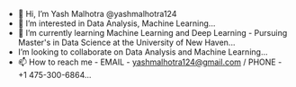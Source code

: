 - 👋 Hi, I’m Yash Malhotra @yashmalhotra124
- 👀 I’m interested in Data Analysis, Machine Learning...
- 🌱 I’m currently learning Machine Learning and Deep Learning - Pursuing Master's in Data Science at the University of New Haven...
- I’m looking to collaborate on Data Analysis and Machine Learning...
- 📫 How to reach me  - EMAIL - yashmalhotra124@gmail.com / PHONE - +1 475-300-6864...

<!---
yashmalhotra124/yashmalhotra124 is a ✨ special ✨ repository because its `README.md` (this file) appears on your GitHub profile.
You can click the Preview link to take a look at your changes.
--->
